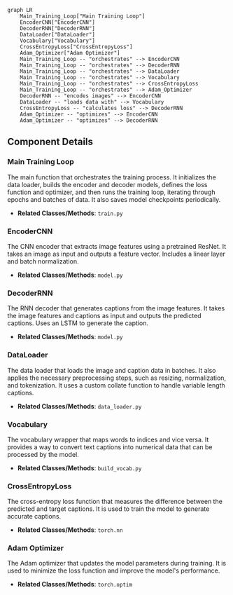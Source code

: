 ```mermaid
graph LR
    Main_Training_Loop["Main Training Loop"]
    EncoderCNN["EncoderCNN"]
    DecoderRNN["DecoderRNN"]
    DataLoader["DataLoader"]
    Vocabulary["Vocabulary"]
    CrossEntropyLoss["CrossEntropyLoss"]
    Adam_Optimizer["Adam Optimizer"]
    Main_Training_Loop -- "orchestrates" --> EncoderCNN
    Main_Training_Loop -- "orchestrates" --> DecoderRNN
    Main_Training_Loop -- "orchestrates" --> DataLoader
    Main_Training_Loop -- "orchestrates" --> Vocabulary
    Main_Training_Loop -- "orchestrates" --> CrossEntropyLoss
    Main_Training_Loop -- "orchestrates" --> Adam_Optimizer
    DecoderRNN -- "encodes images" --> EncoderCNN
    DataLoader -- "loads data with" --> Vocabulary
    CrossEntropyLoss -- "calculates loss" --> DecoderRNN
    Adam_Optimizer -- "optimizes" --> EncoderCNN
    Adam_Optimizer -- "optimizes" --> DecoderRNN
```

## Component Details

### Main Training Loop
The main function that orchestrates the training process. It initializes the data loader, builds the encoder and decoder models, defines the loss function and optimizer, and then runs the training loop, iterating through epochs and batches of data. It also saves model checkpoints periodically.
- **Related Classes/Methods**: `train.py`

### EncoderCNN
The CNN encoder that extracts image features using a pretrained ResNet. It takes an image as input and outputs a feature vector. Includes a linear layer and batch normalization.
- **Related Classes/Methods**: `model.py`

### DecoderRNN
The RNN decoder that generates captions from the image features. It takes the image features and captions as input and outputs the predicted captions. Uses an LSTM to generate the caption.
- **Related Classes/Methods**: `model.py`

### DataLoader
The data loader that loads the image and caption data in batches. It also applies the necessary preprocessing steps, such as resizing, normalization, and tokenization. It uses a custom collate function to handle variable length captions.
- **Related Classes/Methods**: `data_loader.py`

### Vocabulary
The vocabulary wrapper that maps words to indices and vice versa. It provides a way to convert text captions into numerical data that can be processed by the model.
- **Related Classes/Methods**: `build_vocab.py`

### CrossEntropyLoss
The cross-entropy loss function that measures the difference between the predicted and target captions. It is used to train the model to generate accurate captions.
- **Related Classes/Methods**: `torch.nn`

### Adam Optimizer
The Adam optimizer that updates the model parameters during training. It is used to minimize the loss function and improve the model's performance.
- **Related Classes/Methods**: `torch.optim`
